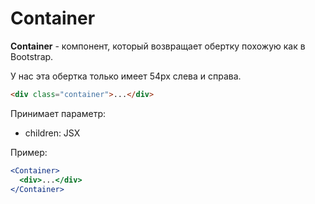# Container

**Container** - компонент, который возвращает обертку похожую как в Bootstrap.

У нас эта обертка только имеет 54px слева и справа.

```html
<div class="container">...</div>
```

Принимает параметр:

- children: JSX

Пример:

```jsx
<Container>
  <div>...</div>
</Container>
```
